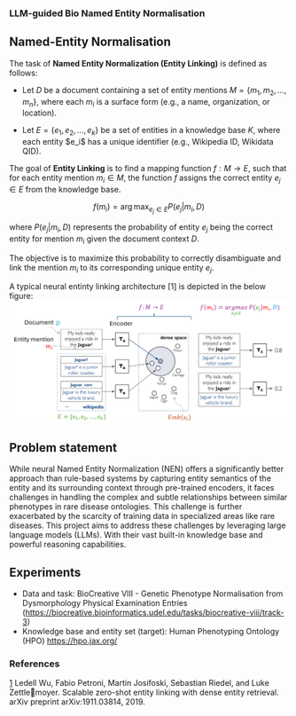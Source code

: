 ### LLM-guided Bio Named Entity Normalisation

## Named-Entity Normalisation
The task of **Named Entity Normalization (Entity Linking)** is defined as follows:

- Let $D$ be a document containing a set of entity mentions $M = \{m_1, m_2, \dots, m_n\}$, where each $m_i$ is a surface form (e.g., a name, organization, or location).

- Let $E = \{ e_1, e_2, \dots, e_k \}$ be a set of entities in a knowledge base $K$, where each entity \$e_i$ has a unique identifier (e.g., Wikipedia ID, Wikidata QID).

The goal of **Entity Linking** is to find a mapping function $f: M \rightarrow E$, such that for each entity mention $m_i \in M$, the function $f$ assigns the correct entity $e_j \in E$ from the knowledge base.

$$f(m_i) = \arg\max_{e_j \in E} P(e_j | m_i, D)$$

where $P(e_j | m_i, D)$ represents the probability of entity $e_j$ being the correct entity for mention $m_i$ given the document context $D$.

The objective is to maximize this probability to correctly disambiguate and link the mention $m_i$ to its corresponding unique entity $e_j$.

A typical neural entinty linking architecture [1] is depicted in the below figure:
![](assets/img/neural_nen_task.png)


## Problem statement
While neural Named Entity Normalization (NEN) offers a significantly better approach than rule-based systems by capturing entity semantics of the entity and its surrounding context through pre-trained encoders, it faces challenges in handling the complex and subtle relationships between similar phenotypes in rare disease ontologies. This challenge is further exacerbated by the scarcity of training data in specialized areas like rare diseases. This project aims to address these challenges by leveraging large language models (LLMs). With their vast built-in knowledge base and powerful reasoning capabilities.

## Experiments
- Data and task: BioCreative VIII - Genetic Phenotype Normalisation from Dysmorphology Physical Examination Entries (https://biocreative.bioinformatics.udel.edu/tasks/biocreative-viii/track-3)
- Knowledge base and entity set (target): Human Phenotyping Ontology (HPO) https://hpo.jax.org/


### References
[1](https://arxiv.org/abs/1911.03814) Ledell Wu, Fabio Petroni, Martin Josifoski, Sebastian Riedel, and Luke Zettlemoyer. Scalable zero-shot entity linking with dense entity retrieval. arXiv preprint
arXiv:1911.03814, 2019.